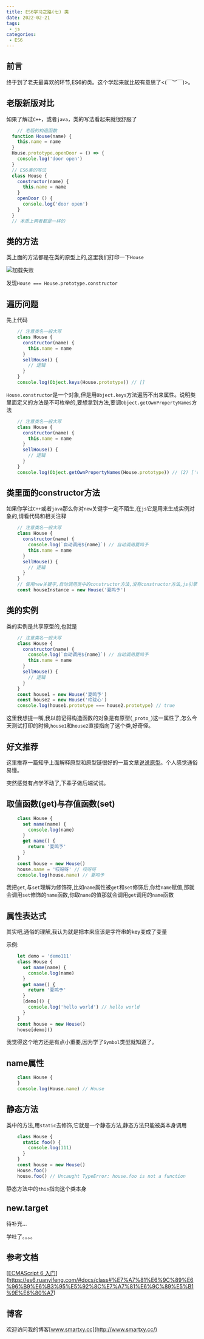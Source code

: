 ```yaml
---
title: ES6学习之路(七) 类
date: 2022-02-21
tags:
 - js
categories:
 - ES6
---
```


## 前言

终于到了老夫最喜欢的环节,ES6的类。这个学起来就比较有意思了<(￣︶￣)>。

## 老版新版对比

如果了解过`C++`，或者`java`，类的写法看起来就很舒服了

```js
    // 老版的构造函数
  function House(name) {
    this.name = name
  }
  House.prototype.openDoor = () => {
    console.log('door open')
  }
  // ES6类的写法
  class House {
    constructor(name) {
      this.name = name
    }
    openDoor () {
      console.log('door open')
    }
  }
  // 本质上两者都是一样的
```



## 类的方法

类上面的方法都是在类的原型上的,这里我们打印一下`House`

<img src="../../../.vuepress/public/ES6/class/1.png" alt="加载失败" style="zoom:100%;float:none" align="left"/>



发现`House === House.prototype.constructor`

## 遍历问题

先上代码

```js
    // 注意类名一般大写
    class House {
      constructor(name) {
        this.name = name
      }
      sellHouse() {
        // 逻辑
      }
    }
    console.log(Object.keys(House.prototype)) // []
```

`House.constructor`是一个对象,但是用`Object.keys`方法遍历不出来属性。说明类里面定义的方法是不可枚举的,要想拿到方法,要调`Object.getOwnPropertyNames`方法

```js
    // 注意类名一般大写
    class House {
      constructor(name) {
        this.name = name
      }
      sellHouse() {
        // 逻辑
      }
    }
    console.log(Object.getOwnPropertyNames(House.prototype)) // (2) ['constructor', 'sellHouse']
```

## 类里面的constructor方法

如果你学过`C++`或者`java`那么你对`new`关键字一定不陌生,在`js`它是用来生成实例对象的,请看代码和相关注释

```js
    // 注意类名一般大写
    class House {
      constructor(name) {
        console.log(`自动调用${name}`) // 自动调用夏鸣予
        this.name = name
      }
      sellHouse() {
        // 逻辑
      }
    }
	// 使用new关键字,自动调用类中的constructor方法,没有constructor方法,js引擎会自动给你的类加上这个方法
    const houseInstance = new House('夏鸣予')
```

## 类的实例

类的实例是共享原型的,也就是

```js
    // 注意类名一般大写
    class House {
      constructor(name) {
        console.log(`自动调用${name}`) // 自动调用夏鸣予
        this.name = name
      }
      sellHouse() {
        // 逻辑
      }
    }
    const house1 = new House('夏鸣予')
    const house2 = new House('玲珑心')
    console.log(house1.prototype === house2.prototype) // true
```

这里我想提一嘴,我以前记得构造函数的对象是有原型(`_proto_`)这一属性了,怎么今天测试打印的时候,`house1`和`house2`直接指向了这个类,好奇怪。

## 好文推荐

这里推荐一篇知乎上面解释原型和原型链很好的一篇文章[说说原型](https://zhuanlan.zhihu.com/p/35790971)。个人感觉通俗易懂。

突然感觉有点学不动了,下辈子做后端试试。

## 取值函数(get)与存值函数(set)

```js
    class House {
      set name(name) {
        console.log(name)
      }
      get name() {
        return '夏鸣予'
      }
    }
    const house = new House()
    house.name = '哎呀呀' // 哎呀呀
    console.log(house.name) // 夏鸣予
```

我把`get`,与`set`理解为修饰符,比如`name`属性被`get`和`set`修饰后,你给`name`赋值,那就会调用`set`修饰的`name`函数,你取`name`的值那就会调用`get`调用的`name`函数

## 属性表达式

其实吧,通俗的理解,我认为就是把本来应该是字符串的key变成了变量

示例:

```js
    let demo = 'demo111'
    class House {
      set name(name) {
        console.log(name)
      }
      get name() {
        return '夏鸣予'
      }
      [demo]() {
        console.log('hello world') // hello world
      }
    }
    const house = new House() 
    house[demo]()
```

我觉得这个地方还是有点小重要,因为学了`Symbol`类型就知道了。

## name属性

```js
    class House {
    }
    console.log(House.name) // House
```

## 静态方法

类中的方法,用`static`去修饰,它就是一个静态方法,静态方法只能被类本身调用

```js
    class House {
      static foo() {
        console.log(111)
      }
    }
    const house = new House()
    House.foo()
    house.foo() // Uncaught TypeError: house.foo is not a function
```

静态方法中的`this`指向这个类本身

## new.target

待补充...

学吐了。。。。

## 参考文档

[[ECMAScript 6 入门](https://es6.ruanyifeng.com/)](https://es6.ruanyifeng.com/#docs/class#%E7%A7%81%E6%9C%89%E6%96%B9%E6%B3%95%E5%92%8C%E7%A7%81%E6%9C%89%E5%B1%9E%E6%80%A7)

## 博客

欢迎访问我的博客[www.smartxy.cc](http://www.smartxy.cc/)
